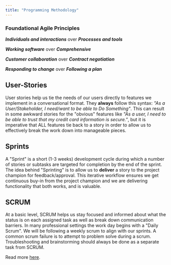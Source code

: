 ```yaml
---
title: "Programming Methodology"
---
```


### Foundational Agile Principles

**_Individuals and interactions_** over **_Processes and tools_**

**_Working software_** over **_Comprehensive_**

**_Customer collaboration_** over **_Contract negotiation_**

**_Responding to change_** over **_Following a plan_**

## User-Stories

User stories help us tie the needs of our users directly to features we implement in a conversational format. They **always** follow this syntax: _"As a User/Stakeholder, I need/want to be able to Do Something"_. This can result in some awkward stories for the "obvious" features like _"As a user, I need to be able to trust that my credit card information is secure."_, but it is imperative that ALL features tie back to a story in order to allow us to effectively break the work down into manageable pieces.

## Sprints

A "Sprint" is a short (1-3 weeks) development cycle during which a number of stories or subtasks are targeted for completion by the end of the sprint. The idea behind "Sprinting" is to allow us to **deliver** a story to the project champion for feedback/approval. This iterative workflow ensures we get continuous buy-in from the project champion and we are delivering functionality that both works, and is valuable.

## SCRUM

At a basic level, SCRUM helps us stay focused and informed about what the status is on each assigned task as well as break down communication barriers. In many professional settings the work day begins with a "Daily Scrum". We will be following a weekly scrum to align with our sprints. A common scrum failure is to attempt to problem solve during a scrum. Troubleshooting and brainstorming should always be done as a separate task from SCRUM.

Read more [here](http://scrummethodology.com/).
